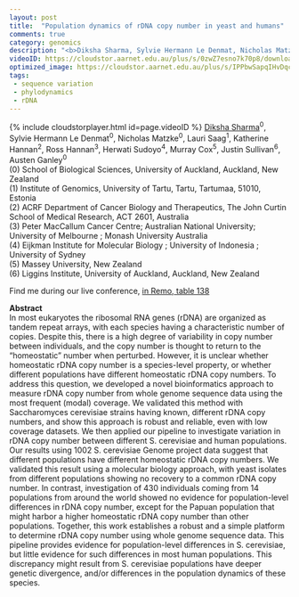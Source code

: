 ```yaml
---
layout: post
title:  "Population dynamics of rDNA copy number in yeast and humans"
comments: true
category: genomics
description: "<b>Diksha Sharma, Sylvie Hermann Le Denmat, Nicholas Matzke, Lauri Saag, Katherine Hannan, Ross Hannan, Herwati Sudoyo, Murray Cox, Justin Sullivan, Austen Ganley</b><br/>In most eukaryotes the ribosomal RNA genes (rDNA) ..."
videoID: https://cloudstor.aarnet.edu.au/plus/s/0zwZ7esno7k70p8/download
optimized_image: https://cloudstor.aarnet.edu.au/plus/s/IPPbwSapqIHvDqc/download
tags:
 - sequence variation
 - phylodynamics
 - rDNA
---
```

{% include cloudstorplayer.html id=page.videoID %}
<u>Diksha Sharma</u><sup>0</sup>, Sylvie Hermann Le Denmat<sup>0</sup>, Nicholas Matzke<sup>0</sup>, Lauri Saag<sup>1</sup>, Katherine Hannan<sup>2</sup>, Ross Hannan<sup>3</sup>, Herwati Sudoyo<sup>4</sup>, Murray Cox<sup>5</sup>, Justin Sullivan<sup>6</sup>, Austen Ganley<sup>0</sup><br/>
\(0\) School of Biological Sciences, University of Auckland, Auckland, New Zealand<br/>
\(1\) Institute of Genomics, University of Tartu, Tartu, Tartumaa, 51010, Estonia<br/>
\(2\) ACRF Department of Cancer Biology and Therapeutics, The John Curtin School of Medical Research, ACT 2601, Australia<br/>
\(3\) Peter MacCallum Cancer Centre; Australian National University; University of Melbourne ; Monash University Australia<br/>
\(4\) Eijkman Institute for Molecular Biology ; University of Indonesia ; University of Sydney<br/>
\(5\) Massey University,  New Zealand<br/>
\(6\) Liggins Institute, University of Auckland, Auckland, New Zealand

Find me during our live conference, [in Remo, table 138](https://remo.co)

<b>Abstract</b><br/>
In most eukaryotes the ribosomal RNA genes \(rDNA\) are organized as tandem repeat arrays, with each species having a characteristic number of copies. Despite this, there is a high degree of variability in copy number between individuals, and the copy number is thought to return to the “homeostatic” number when perturbed. However, it is unclear whether homeostatic rDNA copy number is a species-level property, or whether different populations have different homeostatic rDNA copy numbers. To address this question, we developed a novel bioinformatics approach to measure rDNA copy number from whole genome sequence data using the most frequent \(modal\) coverage. We validated this method with Saccharomyces cerevisiae strains having known, different rDNA copy numbers, and show this approach is robust and reliable, even with low coverage datasets. We then applied our pipeline to investigate variation in rDNA copy number between different S. cerevisiae and human populations. Our results using 1002 S. cerevisiae Genome project data suggest that different populations have different homeostatic rDNA copy numbers. We validated this result using a molecular biology approach, with yeast isolates from different populations showing no recovery to a common rDNA copy number. In contrast, investigation of 430 individuals coming from 14 populations from around the world showed no evidence for population-level differences in rDNA copy number, except for the Papuan population that might harbor a higher homeostatic rDNA copy number than other populations. Together, this work establishes a robust and a simple platform to determine rDNA copy number using whole genome sequence data. This pipeline provides evidence for population-level differences in S. cerevisiae, but little evidence for such differences in most human populations. This discrepancy might result from S. cerevisiae populations have deeper genetic divergence, and/or differences in the population dynamics of these species.
